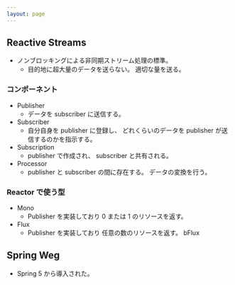 ```yaml
---
layout: page
---
```



## Reactive Streams

* ノンブロッキングによる非同期ストリーム処理の標準。
    * 目的地に超大量のデータを送らない。 適切な量を送る。

### コンポーネント

* Publisher
    * データを subscriber に送信する。
* Subscriber
    * 自分自身を publisher に登録し、 どれくらいのデータを publisher が送信するのかを指示する。
* Subscription
    * publisher で作成され、 subscriber と共有される。
* Processor
    * publisher と subscriber の間に存在する。 データの変換を行う。

### Reactor で使う型

* Mono
    * Publisher を実装しており 0 または 1 のリソースを返す。
* Flux
    * Publisher を実装しており 任意の数のリソースを返す。
    bFlux

## Spring Weg

* Spring 5 から導入された。



